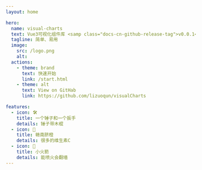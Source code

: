 ```yaml
---
layout: home

hero:
  name: visual-charts
  text: Vue3可视化组件库 <samp class="docs-cn-github-release-tag">v0.0.1</samp>
  tagline: 简单、易用
  image:
    src: /logo.png
    alt:
  actions:
    - theme: brand
      text: 快速开始
      link: /start.html
    - theme: alt
      text: View on GitHab
      link: https://github.com/lizuoqun/visualCharts

features:
  - icon: 🛠️
    title: 一个锤子和一个扳手
    details: 锤子带木棍
  - icon: 🍊
    title: 赣南脐橙
    details: 很多的维生素C
  - icon: 🚀
    title: 小火箭
    details: 能喷火会翻墙
---
```

